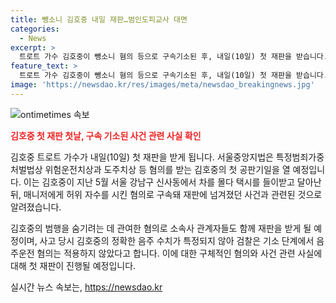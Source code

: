 ```yaml
---
title: 뺑소니 김호중 내일 재판…범인도피교사 대면
categories:
  - News
excerpt: >
  트로트 가수 김호중이 뺑소니 혐의 등으로 구속기소된 후, 내일(10일) 첫 재판을 받습니다. 서울중앙지법은 내일 오후 특정범죄가중처벌법상 위험운전치상과 도주치상 등 혐의를 받는 김씨의 첫 공판기일을 열 예정입니다. 김씨는 지난 5월 서울 강남구 신사동의 한 도로에서 차량 사고를 일으키고 달아난 뒤, 매니저에게 허위 자수를 시킨 혐의로 구속돼 재판에 넘겨졌습니다. 관련하여 소속사 관계자들도 함께 재판을 받게 됩니다. 
feature_text: >
  트로트 가수 김호중이 뺑소니 혐의 등으로 구속기소된 후, 내일(10일) 첫 재판을 받습니다. 서울중앙지법은 내일 오후 특정범죄가중처벌법상 위험운전치상과 도주치상 등 혐의를 받는 김씨의 첫 공판기일을 열 예정입니다. 김씨는 지난 5월 서울 강남구 신사동의 한 도로에서 차량 사고를 일으키고 달아난 뒤, 매니저에게 허위 자수를 시킨 혐의로 구속돼 재판에 넘겨졌습니다. 관련하여 소속사 관계자들도 함께 재판을 받게 됩니다. 
image: 'https://newsdao.kr/res/images/meta/newsdao_breakingnews.jpg'
---
```


<p><img src="https://newsdao.kr/res/images/meta/newsdao_breakingnews.jpg" alt="ontimetimes 속보" /></p>

<p><b><span style="color: #ee2323;">김호중 첫 재판 첫날, 구속 기소된 사건 관련 사실 확인</span></b></p>

<p>김호중 트로트 가수가 내일(10일) 첫 재판을 받게 됩니다. 서울중앙지법은 특정범죄가중처벌법상 위험운전치상과 도주치상 등 혐의를 받는 김호중의 첫 공판기일을 열 예정입니다. 이는 김호중이 지난 5월 서울 강남구 신사동에서 차를 몰다 택시를 들이받고 달아난 뒤, 매니저에게 허위 자수를 시킨 혐의로 구속돼 재판에 넘겨졌던 사건과 관련된 것으로 알려졌습니다.</p>

<p>김호중의 범행을 숨기려는 데 관여한 혐의로 소속사 관계자들도 함께 재판을 받게 될 예정이며, 사고 당시 김호중의 정확한 음주 수치가 특정되지 않아 검찰은 기소 단계에서 음주운전 혐의는 적용하지 않았다고 합니다. 이에 대한 구체적인 혐의와 사건 관련 사실에 대해 첫 재판이 진행될 예정입니다.</p>
실시간 뉴스 속보는, <a href="https://newsdao.kr" rel="dofollow">https://newsdao.kr</a>


